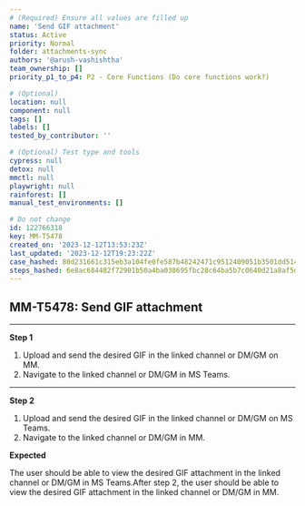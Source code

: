 ```yaml
---
# (Required) Ensure all values are filled up
name: 'Send GIF attachment'
status: Active
priority: Normal
folder: attachments-sync
authors: '@arush-vashishtha'
team_ownership: []
priority_p1_to_p4: P2 - Core Functions (Do core functions work?)

# (Optional)
location: null
component: null
tags: []
labels: []
tested_by_contributor: ''

# (Optional) Test type and tools
cypress: null
detox: null
mmctl: null
playwright: null
rainforest: []
manual_test_environments: []

# Do not change
id: 122766318
key: MM-T5478
created_on: '2023-12-12T13:53:23Z'
last_updated: '2023-12-12T19:23:22Z'
case_hashed: 80d231661c315eb3a104fe0fe587b48242471c9512409051b3501dd514652416774a4074ef372974e61422119ee6ae97
steps_hashed: 6e8ac684482f72901b50a4ba038695fbc28c64ba5b7c0640d21a8af5d1deaf21a5ff0d75b58b4c72fb7d00134f7c974c
---
```


<!-- (Auto-generated) Based on frontmatter's "key" and "name" -->

## MM-T5478: Send GIF attachment

---

**Step 1**

1. Upload and send the desired GIF in the linked channel or DM/GM on MM.
2. Navigate to the linked channel or DM/GM in MS Teams.

---

**Step 2**

1. Upload and send the desired GIF in the linked channel or DM/GM on MS Teams.
2. Navigate to the linked channel or DM/GM in MM.

**Expected**

The user should be able to view the desired GIF attachment in the linked channel or DM/GM in MS Teams.After step 2, the user should be able to view the desired GIF attachment in the linked channel or DM/GM in MM.
